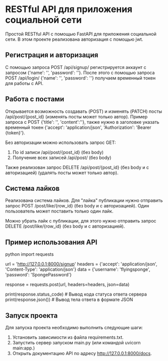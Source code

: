 # RESTful API для приложения социальной сети

Простой RESTful API с помощью FastAPI для приложения социальной сети. В этом проекте реализована авторизация с помощью jwt. 

## Регистрация и авторизация

С помощью запроса POST /api/signup/ регистрируется аккаунт с запросом {'name': '', 'password': ''}. После этого с помощью запроса POST /api/login/ {'name': '', 'password': ''} получаем временный токен для работы с API.

## Работа с постами

Открывается возможность создавать (POST) и изменять (PATCH) посты /api/post/{post_id} (изменять посты может только автор). Пример запроса с POST {'title': '', 'content':''}, также нужно в заголовке указать временный токен {'accept': 'application/json', 'Authorization': 'Bearer {token}'}.

Без авторизации можно использовать запрос GET:
1. По id записи /api/post/{post_id} (без body)
2. Получение всех записей /api/post/ (без body)

Также реализован запрос DELETE /api/post/{post_id} (без body и с авторизацией) (удалять посты может только автор).

## Система лайков

Реализована система лайков. Для "лайка" публикации нужно отправить запрос POST /post/like/{row_id} (без body и с авторизацией). Один пользователь может поставить только один лайк.

Можно убрать лайк с публикации, для этого нужно отправить запрос DELETE /post/like/{row_id} (без body и с авторизацией).

## Пример использования API

python
import requests

url = 'http://127.0.0.1:8000/signup'
headers = {'accept': 'application/json', 'Content-Type': 'application/json'}
data = {'username': 'flyingsponge', 'password': 'SpongePassword'}

response = requests.post(url, headers=headers, json=data)

print(response.status_code) # Вывод кода статуса ответа сервера
print(response.json()) # Вывод тела ответа в формате JSON


## Запуск проекта

Для запуска проекта необходимо выполнить следующие шаги:

1. Установить зависимости из файла requirements.txt.
2. Запустить сервер запуском main.py (или командой uvicorn main:app.)
3. Открыть документацию API по адресу http://127.0.0.1:8000/docs.